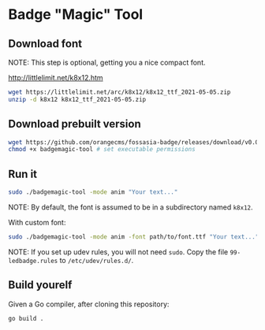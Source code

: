 # Badge "Magic" Tool

## Download font

NOTE: This step is optional, getting you a nice compact font.

http://littlelimit.net/k8x12.htm

```sh
wget https://littlelimit.net/arc/k8x12/k8x12_ttf_2021-05-05.zip
unzip -d k8x12 k8x12_ttf_2021-05-05.zip
```

## Download prebuilt version

```sh
wget https://github.com/orangecms/fossasia-badge/releases/download/v0.0.10/badgemagic-tool
chmod +x badgemagic-tool # set executable permissions
```

## Run it

```sh
sudo ./badgemagic-tool -mode anim "Your text..."
```

NOTE: By default, the font is assumed to be in a subdirectory named `k8x12`.

With custom font:

```sh
sudo ./badgemagic-tool -mode anim -font path/to/font.ttf "Your text..."
```

NOTE: If you set up udev rules, you will not need `sudo`.
Copy the file `99-ledbadge.rules` to `/etc/udev/rules.d/`.

## Build yourelf

Given a Go compiler, after cloning this repository:

```sh
go build .
```
